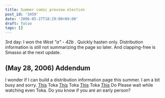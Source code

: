 ```yaml
---
title: Summer comic preview election
post_id: '3459'
date: '2006-05-27T18:29:00+09:00'
draft: false
tags: []
---
```


3rd day: I won the _West "a" - 42b_ . Quickly hasten only. Distribution information is still not summarizing the page so later. And clapping-free is Smasso at the next update.

## (May 28, 2006) Addendum

I wonder if I can build a distribution information page this summer. I am a bit busy and sorry. [This](/!/thA/reimu.jpg) Toka [This](/!/thA/marisa.jpg) Toka [This](/!/thA/sakuya.jpg) Toka [This](/3460) Do Please wait while watching even Toka. Do you know if you are an early person?